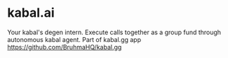 # kabal.ai
Your kabal's degen intern. Execute calls together as a group fund through autonomous kabal agent. Part of kabal.gg app https://github.com/BruhmaHQ/kabal.gg
